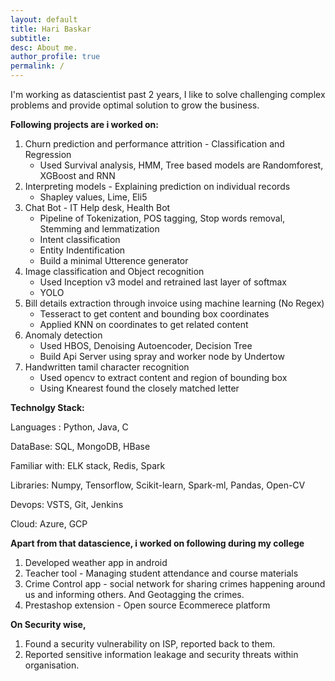 ```yaml
---
layout: default
title: Hari Baskar
subtitle:
desc: About me.
author_profile: true
permalink: /
---
```


I'm working as datascientist past 2 years, I like to solve challenging complex problems and provide optimal solution to grow the business.

**Following projects are i worked on:**
1. Churn prediction and performance attrition - Classification and Regression
   - Used Survival analysis, HMM, Tree based models are Randomforest, XGBoost and RNN
2. Interpreting models - Explaining prediction on individual records
   - Shapley values, Lime, Eli5 
3. Chat Bot - IT Help desk, Health Bot
   - Pipeline of Tokenization, POS tagging, Stop words removal, Stemming and lemmatization
   - Intent classification
   - Entity Indentification
   - Build a minimal Utterence generator
4. Image classification and Object recognition
   - Used Inception v3 model and retrained last layer of softmax
   - YOLO
5. Bill details extraction through invoice using machine learning (No Regex)
   - Tesseract to get content and bounding box coordinates
   - Applied KNN on coordinates to get related content
6. Anomaly detection
   - Used HBOS, Denoising Autoencoder, Decision Tree
   - Build Api Server using spray and worker node by Undertow
7. Handwritten tamil character recognition
   - Used opencv to extract content and region of bounding box
   - Using Knearest found the closely matched letter
   
**Technolgy Stack:**

Languages : Python, Java, C 

DataBase: SQL, MongoDB, HBase

Familiar with: ELK stack, Redis, Spark

Libraries: Numpy, Tensorflow, Scikit-learn, Spark-ml, Pandas, Open-CV

Devops: VSTS, Git, Jenkins

Cloud: Azure, GCP

**Apart from that datascience, i worked on following during my college**
1. Developed weather app in android
2. Teacher tool - Managing student attendance and course materials
3. Crime Control app - social network for sharing crimes happening around us and informing others. And Geotagging the crimes.
4. Prestashop extension - Open source Ecommerece platform 

**On Security wise,**
1. Found a security vulnerability on ISP, reported back to them.
2. Reported sensitive information leakage and security threats within organisation.

